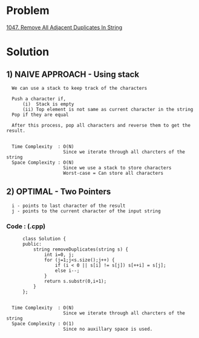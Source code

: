 # Problem

[1047. Remove All Adjacent Duplicates In String](https://leetcode.com/problems/remove-all-adjacent-duplicates-in-string/)

# Solution 

## 1) NAIVE APPROACH - Using stack

      We can use a stack to keep track of the characters
      
      Push a character if,
          (i)  Stack is empty
          (ii) Top element is not same as current character in the string
      Pop if they are equal
      
      After this process, pop all characters and reverse them to get the result.
      
      
      Time Complexity  : O(N) 
                         Since we iterate through all charcters of the string
      Space Complexity : O(N)
                         Since we use a stack to store characters
                         Worst-case = Can store all characters
          
      
      
## 2) OPTIMAL - Two Pointers

      i - points to last character of the result
      j - points to the current character of the input string
      
      
   ### Code : (.cpp)
      
          class Solution {
          public:
              string removeDuplicates(string s) {
                  int i=0, j;
                  for (j=1;j<s.size();j++) {
                      if (i < 0 || s[i] != s[j]) s[++i] = s[j];
                      else i--;
                  }
                  return s.substr(0,i+1);
              }
          };


      Time Complexity  : O(N) 
                         Since we iterate through all charcters of the string
      Space Complexity : O(1)
                         Since no auxillary space is used.
          
      
